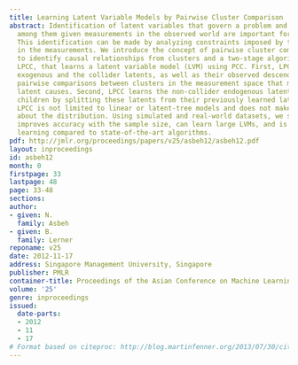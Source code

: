 ```yaml
---
title: Learning Latent Variable Models by Pairwise Cluster Comparison
abstract: Identification of latent variables that govern a problem and the relationships
  among them given measurements in the observed world are important for causal discovery.
  This identification can be made by analyzing constraints imposed by the latents
  in the measurements. We introduce the concept of pairwise cluster comparison PCC
  to identify causal relationships from clusters and a two-stage algorithm, called
  LPCC, that learns a latent variable model (LVM) using PCC. First, LPCC learns the
  exogenous and the collider latents, as well as their observed descendants, by utilizing
  pairwise comparisons between clusters in the measurement space that may explain
  latent causes. Second, LPCC learns the non-collider endogenous latents and their
  children by splitting these latents from their previously learned latent ancestors.
  LPCC is not limited to linear or latent-tree models and does not make assumptions
  about the distribution. Using simulated and real-world datasets, we show that LPCC
  improves accuracy with the sample size, can learn large LVMs, and is accurate in
  learning compared to state-of-the-art algorithms.
pdf: http://jmlr.org/proceedings/papers/v25/asbeh12/asbeh12.pdf
layout: inproceedings
id: asbeh12
month: 0
firstpage: 33
lastpage: 48
page: 33-48
sections: 
author:
- given: N.
  family: Asbeh
- given: B.
  family: Lerner
reponame: v25
date: 2012-11-17
address: Singapore Management University, Singapore
publisher: PMLR
container-title: Proceedings of the Asian Conference on Machine Learning
volume: '25'
genre: inproceedings
issued:
  date-parts:
  - 2012
  - 11
  - 17
# Format based on citeproc: http://blog.martinfenner.org/2013/07/30/citeproc-yaml-for-bibliographies/
---
```

